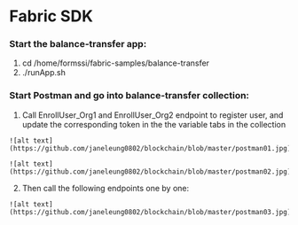 # Fabric SDK

### Start the balance-transfer app:

1. cd /home/formssi/fabric-samples/balance-transfer
2. ./runApp.sh


### Start Postman and go into balance-transfer collection:

1.	Call EnrollUser_Org1 and EnrollUser_Org2 endpoint to register user, and update the corresponding token in the the variable tabs in the collection

```
![alt text](https://github.com/janeleung0802/blockchain/blob/master/postman01.jpg)

![alt text](https://github.com/janeleung0802/blockchain/blob/master/postman02.jpg)
```

2.	Then call the following endpoints one by one:

```
![alt text](https://github.com/janeleung0802/blockchain/blob/master/postman03.jpg)
```